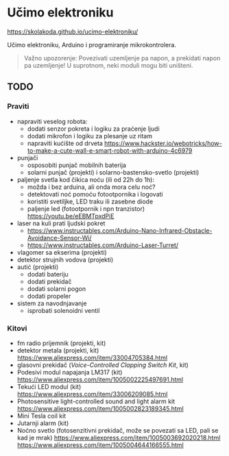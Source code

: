 # Učimo elektroniku

https://skolakoda.github.io/ucimo-elektroniku/

Učimo elektroniku, Arduino i programiranje mikrokontrolera.

> Važno upozorenje: Povezivati uzemljenje pa napon, a prekidati napon pa uzemljenje! U suprotnom, neki moduli mogu biti uništeni.

## TODO

### Praviti
- napraviti veselog robota:
  - dodati senzor pokreta i logiku za praćenje ljudi
  - dodati mikrofon i logiku za plesanje uz ritam
  - napraviti kućište od drveta
    https://www.hackster.io/webotricks/how-to-make-a-cute-wall-e-smart-robot-with-arduino-4c6979 
- punjači
  - osposobiti punjač mobilnih baterija
  - solarni punjač (projekti) i solarno-bastensko-svetlo (projekti)
- paljenje svetla kod čikica noću (ili od 22h do 1h):
  - možda i bez arduina, ali onda mora celu noć?
  - detektovati noć pomoću fotootpornika i logovati
  - koristiti svetiljke, LED traku ili zasebne diode 
  - paljenje led (fotootpornik i npn tranzistor) https://youtu.be/eEBMTpxdPiE
- laser na kuli prati ljudski pokret
  - https://www.instructables.com/Arduino-Nano-Infrared-Obstacle-Avoidance-Sensor-Wi/
  - https://www.instructables.com/Arduino-Laser-Turret/
- vlagomer sa ekserima (projekti)
- detektor strujnih vodova (projekti)
- autić (projekti)
  - dodati bateriju
  - dodati prekidač
  - dodati solarni pogon
  - dodati propeler
- sistem za navodnjavanje
  - isprobati solenoidni ventil

### Kitovi
- fm radio prijemnik (projekti, kit)
- detektor metala (projekti, kit)
  https://www.aliexpress.com/item/33004705384.html
- glasovni prekidač (*Voice-Controlled Clapping Switch Kit*, kit)
- Podesivi modul napajanja LM317 (kit)
  https://www.aliexpress.com/item/1005002225497691.html
- Tekući LED modul (kit)
  https://www.aliexpress.com/item/33006209085.html
- Photosensitive light-controlled sound and light alarm kit 
  https://www.aliexpress.com/item/1005002823189345.html
- Mini Tesla coil kit
- Jutarnji alarm (kit)
- Noćno svetlo (fotosenzitivni prekidač, može se povezati sa LED, pali se kad je mrak)
  https://www.aliexpress.com/item/1005003692020218.html
  https://www.aliexpress.com/item/1005004644166555.html